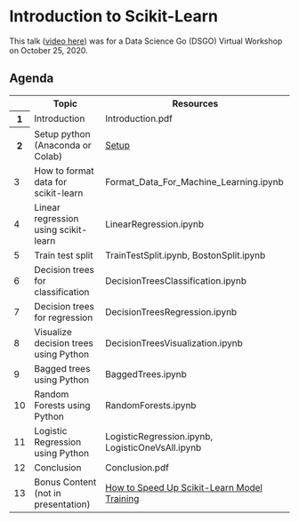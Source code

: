 # Introduction to Scikit-Learn

This talk ([video here](https://youtu.be/FFKMk6mcJlM)) was for a Data Science Go (DSGO) Virtual Workshop on October 25, 2020.

## Agenda

<table>
  <colgroup span="4"></colgroup>
  <tbody><tr>
  	<th></th>
    <th>Topic</th>
    <th>Resources</th>
  </tr>
  <tr>
  	<th>1</th>
    <td>Introduction</td>
    <td>Introduction.pdf</td>
  </tr>
  <tr>
  	<th>2</th>
    <td>Setup python (Anaconda or Colab)</td>
    <td><a href="https://github.com/mGalarnyk/DSGO_IntroductionScikitLearn/blob/main/Setup.md">Setup</a></td>
  </tr>
  <tr>
    <td>3</td>
    <td>How to format data for scikit-learn</td>
    <td>Format_Data_For_Machine_Learning.ipynb</td>
  </tr>    
  <tr>
    <td>4</td>
    <td>Linear regression using scikit-learn</td>
    <td>LinearRegression.ipynb</td>
  </tr>
  <tr>
    <td>5</td>
    <td>Train test split</td>
    <td>TrainTestSplit.ipynb, BostonSplit.ipynb</td>    
  </tr>
  <tr>
    <td>6</td>
    <td>Decision trees for classification</td>
    <td>DecisionTreesClassification.ipynb</td>
  </tr>
  <tr>
    <td>7</td>
    <td>Decision trees for regression</td>
    <td>DecisionTreesRegression.ipynb</td>
  </tr>
  <tr>
    <td>8</td>
    <td>Visualize decision trees using Python</td>
    <td>DecisionTreesVisualization.ipynb</td>
  </tr>
   <tr>
    <td>9</td>
    <td>Bagged trees using Python</td>
    <td>BaggedTrees.ipynb</td>
  </tr>
  <tr>
    <td>10</td>
    <td>Random Forests using Python</td>
    <td>RandomForests.ipynb</td>
  </tr>
  <tr>
    <td>11</td>
    <td>Logistic Regression using Python</td>
    <td>LogisticRegression.ipynb, LogisticOneVsAll.ipynb </td>
  </tr>  
  <tr>
    <td>12</td>
    <td>Conclusion</td>
    <td>Conclusion.pdf</td>
  </tr>
  <tr>
    <td>13</td>
    <td>Bonus Content (not in presentation)</td>
    <td><a href="https://medium.com/distributed-computing-with-ray/how-to-speed-up-scikit-learn-model-training-aaf17e2d1e1">How to Speed Up Scikit-Learn Model Training</a></td>
  </tr>
</tbody></table>
